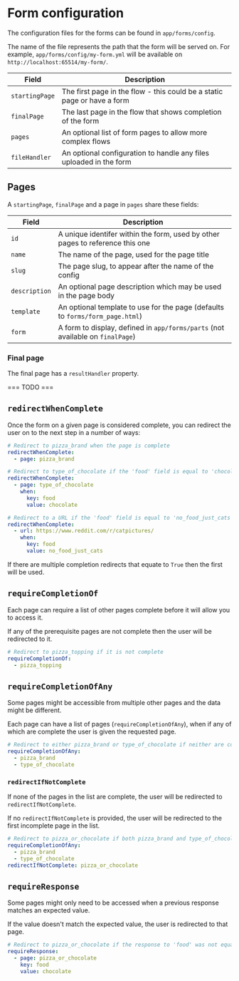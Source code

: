 # Form configuration

The configuration files for the forms can be found in `app/forms/config`.

The name of the file represents the path that the form will be served on. For example, `app/forms/config/my-form.yml` will be available on `http://localhost:65514/my-form/`.

| Field          | Description                                                             |
| -------------- | ----------------------------------------------------------------------- |
| `startingPage` | The first page in the flow - this could be a static page or have a form |
| `finalPage`    | The last page in the flow that shows completion of the form             |
| `pages`        | An optional list of form pages to allow more complex flows              |
| `fileHandler`  | An optional configuration to handle any files uploaded in the form      |

## Pages

A `startingPage`, `finalPage` and a page in `pages` share these fields:

| Field         | Description                                                                    |
| ------------- | ------------------------------------------------------------------------------ |
| `id`          | A unique identifer within the form, used by other pages to reference this one  |
| `name`        | The name of the page, used for the page title                                  |
| `slug`        | The page slug, to appear after the name of the config                          |
| `description` | An optional page description which may be used in the page body                |
| `template`    | An optional template to use for the page (defaults to `forms/form_page.html`)  |
| `form`        | A form to display, defined in `app/forms/parts` (not available on `finalPage`) |

### Final page

The final page has a `resultHandler` property.

=== TODO ===

## `redirectWhenComplete`

Once the form on a given page is considered complete, you can redirect the user on to the next step in a number of ways:

```yaml
# Redirect to pizza_brand when the page is complete
redirectWhenComplete:
  - page: pizza_brand
```

```yaml
# Redirect to type_of_chocolate if the 'food' field is equal to 'chocolate'
redirectWhenComplete:
  - page: type_of_chocolate
    when:
      key: food
      value: chocolate
```

```yaml
# Redirect to a URL if the 'food' field is equal to 'no_food_just_cats'
redirectWhenComplete:
  - url: https://www.reddit.com/r/catpictures/
    when:
      key: food
      value: no_food_just_cats
```

If there are multiple completion redirects that equate to `True` then the first will be used.

## `requireCompletionOf`

Each page can require a list of other pages complete before it will allow you to access it.

If any of the prerequisite pages are not complete then the user will be redirected to it.

```yaml
# Redirect to pizza_topping if it is not complete
requireCompletionOf:
  - pizza_topping
```

## `requireCompletionOfAny`

Some pages might be accessible from multiple other pages and the data might be different.

Each page can have a list of pages (`requireCompletionOfAny`), when if any of which are complete the user is given the requested page.

```yaml
# Redirect to either pizza_brand or type_of_chocolate if neither are complete
requireCompletionOfAny:
  - pizza_brand
  - type_of_chocolate
```

### `redirectIfNotComplete`

If none of the pages in the list are complete, the user will be redirected to `redirectIfNotComplete`.

If no `redirectIfNotComplete` is provided, the user will be redirected to the first incomplete page in the list.

```yaml
# Redirect to pizza_or_chocolate if both pizza_brand and type_of_chocolate are not complete
requireCompletionOfAny:
  - pizza_brand
  - type_of_chocolate
redirectIfNotComplete: pizza_or_chocolate
```

## `requireResponse`

Some pages might only need to be accessed when a previous response matches an expected value.

If the value doesn't match the expected value, the user is redirected to that page.

```yaml
# Redirect to pizza_or_chocolate if the response to 'food' was not equal to 'chocolate'
requireResponse:
  - page: pizza_or_chocolate
    key: food
    value: chocolate
```
